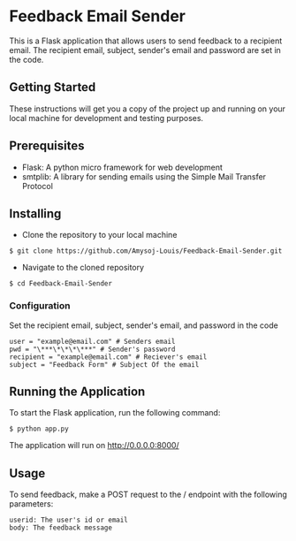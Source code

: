 # Feedback Email Sender

This is a Flask application that allows users to send feedback to a recipient email. The recipient email, subject, sender's email and password are set in the code.

## Getting Started

These instructions will get you a copy of the project up and running on your local machine for development and testing purposes.

## Prerequisites

- Flask: A python micro framework for web development
- smtplib: A library for sending emails using the Simple Mail Transfer Protocol

## Installing

- Clone the repository to your local machine

```
$ git clone https://github.com/Amysoj-Louis/Feedback-Email-Sender.git
```

- Navigate to the cloned repository

```
$ cd Feedback-Email-Sender
```

### Configuration

Set the recipient email, subject, sender's email, and password in the code

```
user = "example@email.com" # Senders email
pwd = "\***\*\*\*\***" # Sender's password
recipient = "example@email.com" # Reciever's email
subject = "Feedback Form" # Subject Of the email
```

## Running the Application

To start the Flask application, run the following command:

```
$ python app.py
```

The application will run on http://0.0.0.0:8000/

## Usage

To send feedback, make a POST request to the / endpoint with the following parameters:

```
userid: The user's id or email
body: The feedback message
```
